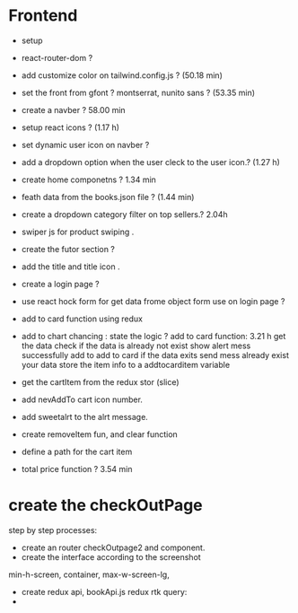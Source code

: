 # Frontend

- setup
- react-router-dom ?
- add customize color on tailwind.config.js ? (50.18 min)
- set the front from gfont ? montserrat, nunito sans ? (53.35 min)
- create a navber ? 58.00 min
- setup react icons ? (1.17 h)
- set dynamic user icon on navber ?
- add a dropdown option when the user cleck to the user icon.? (1.27 h)
- create home componetns ? 1.34 min
- feath data from the books.json file ? (1.44 min)
- create a dropdown category filter on top sellers.?
  2.04h
- swiper js for product swiping .
- create the futor section ?
- add the title and title icon .
- create a login page ?
- use react hock form for get data frome object form use on login page ?
- add to card function using redux


- add to chart chancing :
   state the logic ? add to card function: 3.21 h
   get the data
   check if the data is already not exist show alert mess successfully add to add to card
   if the data exits send mess already exist your data 
   store the item info to a addtocarditem variable

- get the cartItem from the redux stor (slice)
- add nevAddTo cart icon number.
- add sweetalrt to the alrt message.
- create removeItem fun, and clear function
- define a path for  the cart item
- total price function ?
3.54 min

# create the checkOutPage
 step by step processes:
 - create an router checkOutpage2 and component.
 - create the interface according to the screenshot







 min-h-screen, container, max-w-screen-lg, 

 - create redux api, bookApi.js
 redux rtk query:
 - 